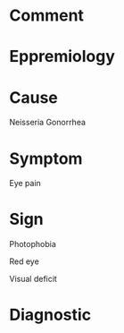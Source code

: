 # Comment

# Eppremiology

# Cause

Neisseria Gonorrhea

# Symptom

Eye pain

# Sign

Photophobia

Red eye

Visual deficit

# Diagnostic
